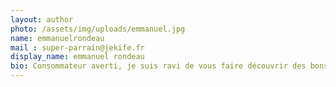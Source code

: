 ```yaml
---
layout: author
photo: /assets/img/uploads/emmanuel.jpg
name: emmanuelrondeau
mail : super-parrain@jekife.fr
display_name: emmanuel rondeau
bio: Consommateur averti, je suis ravi de vous faire découvrir des bons plans.
---
```

